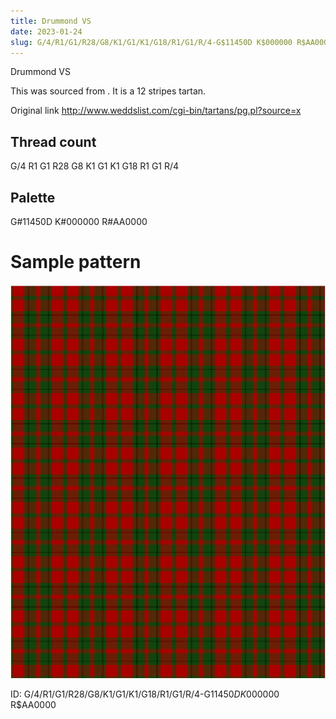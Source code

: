 ```yaml
---
title: Drummond VS
date: 2023-01-24
slug: G/4/R1/G1/R28/G8/K1/G1/K1/G18/R1/G1/R/4-G$11450D K$000000 R$AA0000
---
```

Drummond VS

This was sourced from <no value>.  It is a 12 stripes tartan.

Original link http://www.weddslist.com/cgi-bin/tartans/pg.pl?source=x

## Thread count
G/4 R1 G1 R28 G8 K1 G1 K1 G18 R1 G1 R/4

## Palette
G#11450D K#000000 R#AA0000

# Sample pattern

![Tartan detail](tartan.png "G/4 R1 G1 R28 G8 K1 G1 K1 G18 R1 G1 R/4 tartan")

ID: G/4/R1/G1/R28/G8/K1/G1/K1/G18/R1/G1/R/4-G$11450D K$000000 R$AA0000